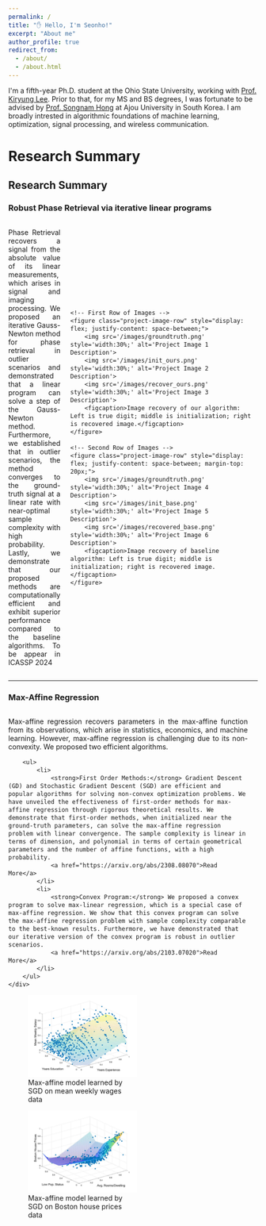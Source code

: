 ```yaml
---
permalink: /
title: "✋ Hello, I'm Seonho!"
excerpt: "About me"
author_profile: true
redirect_from: 
  - /about/
  - /about.html
---
```


<style>
    .project-content {
        display: flex;
        flex-direction: column;
        align-items: center;
    }
    .project-content .project-text,
    .project-content .project-image {
        width: 100%;
    }
</style>
<style>
    @media screen and (min-width: 768px) { 
        .project-content {
            flex-direction: row; /* This reverses the order of flex items */
        }
        .project-content .project-text {
            flex: 1;
            padding-right: 20px; /* Adjust padding to the left of the text for separation */
        }
        .project-content .project-image {
            max-width: 300px;
          
        }
    }
           .justified-text {
            text-align: justify;
        }
</style>


I'm a fifth-year Ph.D. student at the Ohio State University, working with [Prof. Kiryung Lee](https://u.osu.edu/kiryung). Prior to that, for my MS and BS degrees, I was fortunate to be advised by [Prof. Songnam Hong](https://sites.google.com/view/snlab) at Ajou University in South Korea. I am broadly intrested in algorithmic foundations of machine learning, optimization, signal processing, and wireless communication. 




# Research Summary



<a id="research_summary"></a>
## Research Summary



### Robust Phase Retrieval via iterative linear programs

<div class="project-content">
    <div class="project-text">
        <p class="justified-text">Phase Retrieval recovers a signal from the absolute value of its linear measurements, which arises in signal and imaging processing. We proposed an iterative Gauss-Newton method for phase retrieval in outlier scenarios and demonstrated that a linear program can solve a step of the Gauss-Newton method. Furthermore, we established that in outlier scenarios, the method converges to the ground-truth signal at a linear rate with near-optimal sample complexity with high probability. Lastly, we demonstrate that our proposed methods are computationally efficient and exhibit superior performance compared to the baseline algorithms.
        <a>To be appear in ICASSP 2024</a></p>
    </div>


    <!-- First Row of Images -->
    <figure class="project-image-row" style="display: flex; justify-content: space-between;">
        <img src='/images/groundtruth.png' style='width:30%;' alt='Project Image 1 Description'>
        <img src='/images/init_ours.png' style='width:30%;' alt='Project Image 2 Description'>
        <img src='/images/recover_ours.png' style='width:30%;' alt='Project Image 3 Description'>
        <figcaption>Image recovery of our algorithm: Left is true digit; middle is initialization; right is recovered image.</figcaption>
    </figure>

    <!-- Second Row of Images -->
    <figure class="project-image-row" style="display: flex; justify-content: space-between; margin-top: 20px;">
        <img src='/images/groundtruth.png' style='width:30%;' alt='Project Image 4 Description'>
        <img src='/images/init_base.png' style='width:30%;' alt='Project Image 5 Description'>
        <img src='/images/recovered_base.png' style='width:30%;' alt='Project Image 6 Description'>
        <figcaption>Image recovery of baseline algorithm: Left is true digit; middle is initialization; right is recovered image.</figcaption>
    </figure>
</div>

----

### Max-Affine Regression
<div class="project-content">
    <div class="project-text">
        <p class="justified-text"> 
            Max-affine regression recovers parameters in the max-affine function from its observations, which arise in statistics, economics, and machine learning. However, max-affine regression is challenging due to its non-convexity. We proposed two efficient algorithms.
        </p>

        <ul>
            <li>
                <strong>First Order Methods:</strong> Gradient Descent (GD) and Stochastic Gradient Descent (SGD) are efficient and popular algorithms for solving non-convex optimization problems. We have unveiled the effectiveness of first-order methods for max-affine regression through rigorous theoretical results. We demonstrate that first-order methods, when initialized near the ground-truth parameters, can solve the max-affine regression problem with linear convergence. The sample complexity is linear in terms of dimension, and polynomial in terms of certain geometrical parameters and the number of affine functions, with a high probability.
                <a href="https://arxiv.org/abs/2308.08070">Read More</a>
            </li>
            <li>
                <strong>Convex Program:</strong> We proposed a convex program to solve max-linear regression, which is a special case of max-affine regression. We show that this convex program can solve the max-affine regression problem with sample complexity comparable to the best-known results. Furthermore, we have demonstrated that our iterative version of the convex program is robust in outlier scenarios.
                <a href="https://arxiv.org/abs/2103.07020">Read More</a>
            </li>
        </ul>
    </div>

   <div class="project-image">
        <figure>
            <img src='/images/approxwages.png' style='width:300px;' alt='Max-affine regression on mean weakly wages data'>
            <figcaption>Max-affine model learned by SGD on mean weekly wages data</figcaption> <!-- Caption for the first image -->
        </figure>
        <figure>
            <img src='/images/approxihouse.png' style='width:300px;' alt='Max-affine regression on Boston house prices data'>
            <figcaption>Max-affine model learned by SGD on Boston house prices data</figcaption> <!-- Caption for the second image -->
        </figure>
    </div>
</div>






<!-- # Research Highlights

I am broadly intrested in the application and theoretical aspects in the fields of machine learning, optimization, signal processing and wireless communication. During Ph.D, I have mainly two folds research directions: 1. I work on developing scalable and efficient algorithms with theoretical guarantees for non-trivial statistical models. My main questions focus on that "how many data does the algorithm require for successful estimating some models?" and "Can the algorithm learn the model with high probability"? 2. I'm also working on the algorithm for promoting the sparsity in the model for efficient learning. -->

<!-- low-rank matrice estimation and update in fields of efficient learning 

analysis in statstical models via mathematical tools of probability, linear algebra, and optimization; 2. For example, a fundamental question is that when we estimate a non-linear statistcal model using observations (supervised learning), how many observations do we need for the successful estimation? 2. I have been working  -->






<!-- ======
Like many other Jekyll-based GitHub Pages templates, academicpages makes you separate the website's content from its form. The content & metadata of your website are in structured markdown files, while various other files constitute the theme, specifying how to transform that content & metadata into HTML pages. You keep these various markdown (.md), YAML (.yml), HTML, and CSS files in a public GitHub repository. Each time you commit and push an update to the repository, the [GitHub pages](https://pages.github.com/) service creates static HTML pages based on these files, which are hosted on GitHub's servers free of charge.

Many of the features of dynamic content management systems (like Wordpress) can be achieved in this fashion, using a fraction of the computational resources and with far less vulnerability to hacking and DDoSing. You can also modify the theme to your heart's content without touching the content of your site. If you get to a point where you've broken something in Jekyll/HTML/CSS beyond repair, your markdown files describing your talks, publications, etc. are safe. You can rollback the changes or even delete the repository and start over -- just be sure to save the markdown files! Finally, you can also write scripts that process the structured data on the site, such as [this one](https://github.com/academicpages/academicpages.github.io/blob/master/talkmap.ipynb) that analyzes metadata in pages about talks to display [a map of every location you've given a talk](https://academicpages.github.io/talkmap.html).

Getting started
======
1. Register a GitHub account if you don't have one and confirm your e-mail (required!)
1. Fork [this repository](https://github.com/academicpages/academicpages.github.io) by clicking the "fork" button in the top right. 
1. Go to the repository's settings (rightmost item in the tabs that start with "Code", should be below "Unwatch"). Rename the repository "[your GitHub username].github.io", which will also be your website's URL.
1. Set site-wide configuration and create content & metadata (see below -- also see [this set of diffs](http://archive.is/3TPas) showing what files were changed to set up [an example site](https://getorg-testacct.github.io) for a user with the username "getorg-testacct")
1. Upload any files (like PDFs, .zip files, etc.) to the files/ directory. They will appear at https://[your GitHub username].github.io/files/example.pdf.  
1. Check status by going to the repository settings, in the "GitHub pages" section

Site-wide configuration
------
The main configuration file for the site is in the base directory in [_config.yml](https://github.com/academicpages/academicpages.github.io/blob/master/_config.yml), which defines the content in the sidebars and other site-wide features. You will need to replace the default variables with ones about yourself and your site's github repository. The configuration file for the top menu is in [_data/navigation.yml](https://github.com/academicpages/academicpages.github.io/blob/master/_data/navigation.yml). For example, if you don't have a portfolio or blog posts, you can remove those items from that navigation.yml file to remove them from the header. 

Create content & metadata
------
For site content, there is one markdown file for each type of content, which are stored in directories like _publications, _talks, _posts, _teaching, or _pages. For example, each talk is a markdown file in the [_talks directory](https://github.com/academicpages/academicpages.github.io/tree/master/_talks). At the top of each markdown file is structured data in YAML about the talk, which the theme will parse to do lots of cool stuff. The same structured data about a talk is used to generate the list of talks on the [Talks page](https://academicpages.github.io/talks), each [individual page](https://academicpages.github.io/talks/2012-03-01-talk-1) for specific talks, the talks section for the [CV page](https://academicpages.github.io/cv), and the [map of places you've given a talk](https://academicpages.github.io/talkmap.html) (if you run this [python file](https://github.com/academicpages/academicpages.github.io/blob/master/talkmap.py) or [Jupyter notebook](https://github.com/academicpages/academicpages.github.io/blob/master/talkmap.ipynb), which creates the HTML for the map based on the contents of the _talks directory).

**Markdown generator**

I have also created [a set of Jupyter notebooks](https://github.com/academicpages/academicpages.github.io/tree/master/markdown_generator
) that converts a CSV containing structured data about talks or presentations into individual markdown files that will be properly formatted for the academicpages template. The sample CSVs in that directory are the ones I used to create my own personal website at stuartgeiger.com. My usual workflow is that I keep a spreadsheet of my publications and talks, then run the code in these notebooks to generate the markdown files, then commit and push them to the GitHub repository.

How to edit your site's GitHub repository
------
Many people use a git client to create files on their local computer and then push them to GitHub's servers. If you are not familiar with git, you can directly edit these configuration and markdown files directly in the github.com interface. Navigate to a file (like [this one](https://github.com/academicpages/academicpages.github.io/blob/master/_talks/2012-03-01-talk-1.md) and click the pencil icon in the top right of the content preview (to the right of the "Raw | Blame | History" buttons). You can delete a file by clicking the trashcan icon to the right of the pencil icon. You can also create new files or upload files by navigating to a directory and clicking the "Create new file" or "Upload files" buttons.  -->
<!-- 
Example: editing a markdown file for a talk
![Editing a markdown file for a talk](/images/editing-talk.png)

For more info
------
More info about configuring academicpages can be found in [the guide](https://academicpages.github.io/markdown/). The [guides for the Minimal Mistakes theme](https://mmistakes.github.io/minimal-mistakes/docs/configuration/) (which this theme was forked from) might also be helpful. -->
